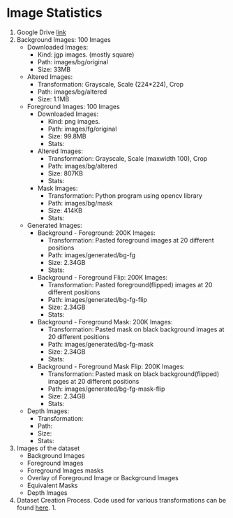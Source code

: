 
# Image Statistics

1. Google Drive [link]()
2. Background Images: 100 Images
    - Downloaded Images:
      - Kind: jgp images. (mostly square)
      - Path: images/bg/original
      - Size: 33MB
    - Altered Images:
      - Transformation: Grayscale, Scale (224*224), Crop
      - Path: images/bg/altered
      - Size: 1.1MB
    - Foreground Images: 100 Images
      - Downloaded Images:
        - Kind: png images.
        - Path: images/fg/original
        - Size: 99.8MB
        - Stats:
      - Altered Images:
        - Transformation: Grayscale, Scale (maxwidth 100), Crop
        - Path: images/bg/altered
        - Size: 807KB
        - Stats:
      - Mask Images:
        - Transformation: Python program using opencv library
        - Path: images/bg/mask
        - Size: 414KB
        - Stats:
    - Generated Images:
      - Background - Foreground: 200K Images:
        - Transformation: Pasted foreground images at 20 different positions
        - Path: images/generated/bg-fg
        - Size: 2.34GB
        - Stats:
      - Background - Foreground Flip: 200K Images:
        - Transformation: Pasted foreground(flipped) images at 20 different positions
        - Path: images/generated/bg-fg-flip
        - Size: 2.34GB
        - Stats:
      - Background - Foreground Mask: 200K Images:
        - Transformation: Pasted mask on black background images at 20 different positions
        - Path: images/generated/bg-fg-mask
        - Size: 2.34GB
        - Stats:
      - Background - Foreground Mask Flip: 200K Images:
        - Transformation: Pasted mask on black background(flipped) images at 20 different positions
        - Path: images/generated/bg-fg-mask-flip
        - Size: 2.34GB
        - Stats:
    - Depth Images:
        - Transformation:
        - Path:
        - Size:
        - Stats:
3. Images of the dataset
    - Background Images
    - Foreground Images
    - Foreground Images masks
    - Overlay of Foreground Image or Background Images
    - Equivalent Masks
    - Depth Images
4. Dataset Creation Process. Code used for various transformations can be found [here]().
   1.